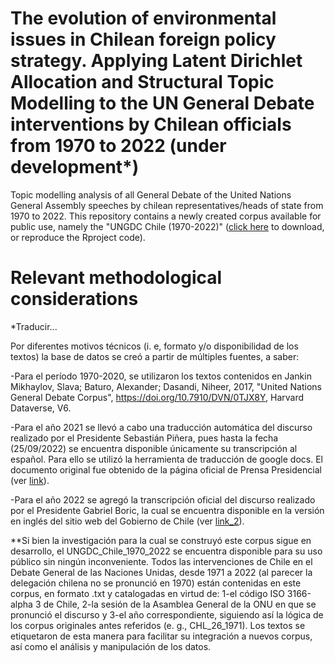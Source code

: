 # The evolution of environmental issues in Chilean foreign policy strategy. Applying Latent Dirichlet Allocation and Structural Topic Modelling to the UN General Debate interventions by Chilean officials from 1970 to 2022 (under development*)

Topic modelling analysis of all General Debate of the United Nations General Assembly speeches by chilean representatives/heads of state from 1970 to 2022. This repository contains a newly created corpus available for public use, namely the "UNGDC Chile (1970-2022)" ([click here](https://www.researchgate.net/profile/Vicente_Opazo/publication/363844089_UN_General_Debate_Corpus_Chile_1970-2022/data/63313d086063772afd92b766/UNGDC-Chile-1970-2022.zip) to download, or reproduce the Rproject code). 


# Relevant methodological considerations

*Traducir...

Por diferentes motivos técnicos (i. e, formato y/o disponibilidad de los textos) la base de datos se creó a partir de múltiples fuentes, a saber: 

-Para el período 1970-2020, se utilizaron los textos contenidos en Jankin Mikhaylov, Slava; Baturo, Alexander; Dasandi, Niheer, 2017, "United Nations General Debate Corpus", https://doi.org/10.7910/DVN/0TJX8Y, Harvard Dataverse, V6.

-Para el año 2021 se llevó a cabo una traducción automática del discurso realizado por el Presidente Sebastián Piñera, pues hasta la fecha (25/09/2022) se encuentra disponible únicamente su transcripción al español. Para ello se utilizó la herramienta de traducción de google docs. El documento original fue obtenido de la página oficial de Prensa Presidencial (ver [link](https://prensa.presidencia.cl/discurso.aspx?id=180101)).

-Para el año 2022 se agregó la transcripción oficial del discurso realizado por el Presidente Gabriel Boric, la cual se encuentra disponible en la versión en inglés del sitio web del Gobierno de Chile (ver [link_2](https://www.gob.cl/en/news/president-gabriel-boric-font-speaks-77th-session-united-nations-general-assembly/)).

**Si bien la investigación para la cual se construyó este corpus sigue en desarrollo, el UNGDC_Chile_1970_2022 se encuentra disponible para su uso público sin ningún inconveniente. Todos las intervenciones de Chile en el Debate General de las Naciones Unidas, desde 1971 a 2022 (al parecer la delegación chilena no se pronunció en 1970) están contenidas en este corpus, en formato .txt y catalogadas en virtud de: 1-el código ISO 3166-alpha 3 de Chile, 2-la sesión de la Asamblea General de la ONU en que se pronunció el discurso y 3-el año correspondiente, siguiendo así la lógica de los corpus originales antes referidos (e. g., CHL_26_1971). Los textos se etiquetaron de esta manera para facilitar su integración a nuevos corpus, así como el análisis y manipulación de los datos. 

